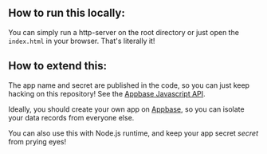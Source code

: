 ## How to run this locally:

You can simply run a http-server on the root directory or just open the ``index.html`` in your browser. That's literally it!

## How to extend this:

The app name and secret are published in the code, so you can just keep hacking on this repository! See the [Appbase Javascript API](www.appbase.io/docs/js/index.html).

Ideally, you should create your own app on [Appbase](http://appbase.io), so you can isolate your data records from everyone else.

You can also use this with Node.js runtime, and keep your app secret *secret* from prying eyes!

